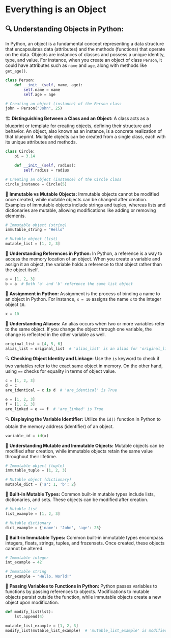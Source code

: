 # Everything is an Object

## 🔍 **Understanding Objects in Python:**
In Python, an object is a fundamental concept representing a data structure that encapsulates data (attributes) and the methods (functions) that operate on the data. Objects are instances of classes and possess a unique identity, type, and value. For instance, when you create an object of class `Person`, it could have attributes such as `name` and `age`, along with methods like `get_age()`.

```python
class Person:
    def __init__(self, name, age):
        self.name = name
        self.age = age

# Creating an object (instance) of the Person class
john = Person("John", 25)
```

🏗 **Distinguishing Between a Class and an Object:**
A class acts as a blueprint or template for creating objects, defining their structure and behavior. An object, also known as an instance, is a concrete realization of that blueprint. Multiple objects can be created from a single class, each with its unique attributes and methods.

```python
class Circle:
    pi = 3.14

    def __init__(self, radius):
        self.radius = radius

# Creating an object (instance) of the Circle class
circle_instance = Circle(5)
```

🔄 **Immutable vs Mutable Objects:**
Immutable objects cannot be modified once created, while mutable objects can be changed after creation. Examples of immutable objects include strings and tuples, whereas lists and dictionaries are mutable, allowing modifications like adding or removing elements.

```python
# Immutable object (string)
immutable_string = "Hello"

# Mutable object (list)
mutable_list = [1, 2, 3]
```

🔗 **Understanding References in Python:**
In Python, a reference is a way to access the memory location of an object. When you create a variable and assign it an object, the variable holds a reference to that object rather than the object itself.

```python
a = [1, 2, 3]
b = a  # Both 'a' and 'b' reference the same list object
```

📝 **Assignment in Python:**
Assignment is the process of binding a name to an object in Python. For instance, `x = 10` assigns the name `x` to the integer object `10`.

```python
x = 10
```

🔄 **Understanding Aliases:**
An alias occurs when two or more variables refer to the same object. If you change the object through one variable, the change is reflected in the other variable as well.

```python
original_list = [4, 5, 6]
alias_list = original_list  # 'alias_list' is an alias for 'original_list'
```

🔍 **Checking Object Identity and Linkage:**
Use the `is` keyword to check if two variables refer to the exact same object in memory. On the other hand, using `==` checks for equality in terms of object value.

```python
c = [1, 2, 3]
d = c
are_identical = c is d  # 'are_identical' is True

e = [1, 2, 3]
f = [1, 2, 3]
are_linked = e == f  # 'are_linked' is True
```

🔍 **Displaying the Variable Identifier:**
Utilize the `id()` function in Python to obtain the memory address (identifier) of an object.

```python
variable_id = id(x)
```

🔄 **Understanding Mutable and Immutable Objects:**
Mutable objects can be modified after creation, while immutable objects retain the same value throughout their lifetime.

```python
# Immutable object (tuple)
immutable_tuple = (1, 2, 3)

# Mutable object (dictionary)
mutable_dict = {'a': 1, 'b': 2}
```

🧱 **Built-in Mutable Types:**
Common built-in mutable types include lists, dictionaries, and sets. These objects can be modified after creation.

```python
# Mutable list
list_example = [1, 2, 3]

# Mutable dictionary
dict_example = {'name': 'John', 'age': 25}
```

🧱 **Built-in Immutable Types:**
Common built-in immutable types encompass integers, floats, strings, tuples, and frozensets. Once created, these objects cannot be altered.

```python
# Immutable integer
int_example = 42

# Immutable string
str_example = "Hello, World!"
```

🔄 **Passing Variables to Functions in Python:**
Python passes variables to functions by passing references to objects. Modifications to mutable objects persist outside the function, while immutable objects create a new object upon modification.

```python
def modify_list(lst):
    lst.append(4)

mutable_list_example = [1, 2, 3]
modify_list(mutable_list_example)  # 'mutable_list_example' is modified outside the function
```